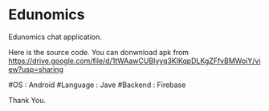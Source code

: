 # Edunomics
Edunomics chat application.

Here is the source code.
You can donwnload apk from https://drive.google.com/file/d/1tWAawCUBIyyq3KlKqpDLKgZFfvBMWoiY/view?usp=sharing

#OS : Android #Language : Jave #Backend : Firebase

Thank You.
